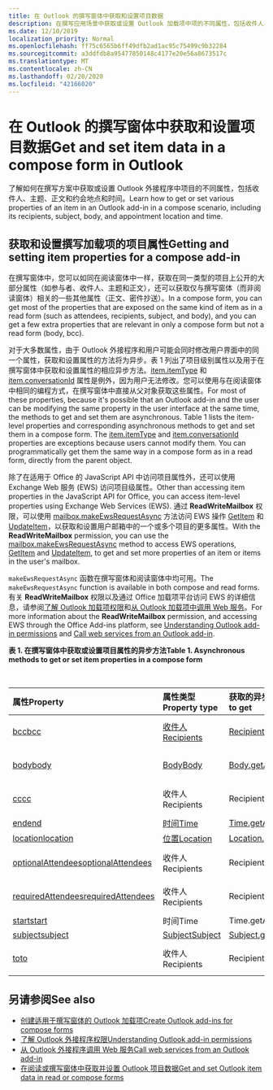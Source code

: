 ```yaml
---
title: 在 Outlook 的撰写窗体中获取和设置项目数据
description: 在撰写应用场景中获取或设置 Outlook 加载项中项的不同属性，包括收件人、主题、正文和约会地点和时间。
ms.date: 12/10/2019
localization_priority: Normal
ms.openlocfilehash: ff75c6565b6ff49dfb2ad1ac95c75499c9b32284
ms.sourcegitcommit: a3ddfdb8a95477850148c4177e20e56a8673517c
ms.translationtype: MT
ms.contentlocale: zh-CN
ms.lasthandoff: 02/20/2020
ms.locfileid: "42166020"
---
```

# <a name="get-and-set-item-data-in-a-compose-form-in-outlook"></a><span data-ttu-id="67396-103">在 Outlook 的撰写窗体中获取和设置项目数据</span><span class="sxs-lookup"><span data-stu-id="67396-103">Get and set item data in a compose form in Outlook</span></span>

<span data-ttu-id="67396-104">了解如何在撰写方案中获取或设置 Outlook 外接程序中项目的不同属性，包括收件人、主题、正文和约会地点和时间。</span><span class="sxs-lookup"><span data-stu-id="67396-104">Learn how to get or set various properties of an item in an Outlook add-in in a compose scenario, including its recipients, subject, body, and appointment location and time.</span></span>

## <a name="getting-and-setting-item-properties-for-a-compose-add-in"></a><span data-ttu-id="67396-105">获取和设置撰写加载项的项目属性</span><span class="sxs-lookup"><span data-stu-id="67396-105">Getting and setting item properties for a compose add-in</span></span>

<span data-ttu-id="67396-106">在撰写窗体中，您可以如同在阅读窗体中一样，获取在同一类型的项目上公开的大部分属性（如参与者、收件人、主题和正文），还可以获取仅与撰写窗体（而非阅读窗体）相关的一些其他属性（正文、密件抄送）。</span><span class="sxs-lookup"><span data-stu-id="67396-106">In a compose form, you can get most of the properties that are exposed on the same kind of item as in a read form (such as attendees, recipients, subject, and body), and you can get a few extra properties that are relevant in only a compose form but not a read form (body, bcc).</span></span>

<span data-ttu-id="67396-p101">对于大多数属性，由于 Outlook 外接程序和用户可能会同时修改用户界面中的同一个属性，获取和设置属性的方法将为异步。表 1 列出了项目级别属性以及用于在撰写窗体中获取和设置属性的相应异步方法。[item.itemType](../reference/objectmodel/preview-requirement-set/office.context.mailbox.item.md#properties) 和 [item.conversationId](../reference/objectmodel/preview-requirement-set/office.context.mailbox.item.md#properties) 属性是例外，因为用户无法修改。您可以使用与在阅读窗体中相同的编程方式，在撰写窗体中直接从父对象获取这些属性。</span><span class="sxs-lookup"><span data-stu-id="67396-p101">For most of these properties, because it's possible that an Outlook add-in and the user can be modifying the same property in the user interface at the same time, the methods to get and set them are asynchronous. Table 1 lists the item-level properties and corresponding asynchronous methods to get and set them in a compose form. The  [item.itemType](../reference/objectmodel/preview-requirement-set/office.context.mailbox.item.md#properties) and [item.conversationId](../reference/objectmodel/preview-requirement-set/office.context.mailbox.item.md#properties) properties are exceptions because users cannot modify them. You can programmatically get them the same way in a compose form as in a read form, directly from the parent object.</span></span>

<span data-ttu-id="67396-111">除了在适用于 Office 的 JavaScript API 中访问项目属性外，还可以使用 Exchange Web 服务 (EWS) 访问项目级属性。</span><span class="sxs-lookup"><span data-stu-id="67396-111">Other than accessing item properties in the JavaScript API for Office, you can access item-level properties using Exchange Web Services (EWS).</span></span> <span data-ttu-id="67396-112">通过 **ReadWriteMailbox** 权限，可以使用 [mailbox.makeEwsRequestAsync](../reference/objectmodel/preview-requirement-set/office.context.mailbox.md#methods) 方法访问 EWS 操作 [GetItem](/exchange/client-developer/web-service-reference/getitem-operation) 和 [UpdateItem](/exchange/client-developer/web-service-reference/updateitem-operation)，以获取和设置用户邮箱中的一个或多个项目的更多属性。</span><span class="sxs-lookup"><span data-stu-id="67396-112">With the **ReadWriteMailbox** permission, you can use the [mailbox.makeEwsRequestAsync](../reference/objectmodel/preview-requirement-set/office.context.mailbox.md#methods) method to access EWS operations, [GetItem](/exchange/client-developer/web-service-reference/getitem-operation) and [UpdateItem](/exchange/client-developer/web-service-reference/updateitem-operation), to get and set more properties of an item or items in the user's mailbox.</span></span>

<span data-ttu-id="67396-113">`makeEwsRequestAsync` 函数在撰写窗体和阅读窗体中均可用。</span><span class="sxs-lookup"><span data-stu-id="67396-113">The `makeEwsRequestAsync` function is available in both compose and read forms.</span></span> <span data-ttu-id="67396-114">有关 **ReadWriteMailbox** 权限以及通过 Office 加载项平台访问 EWS 的详细信息，请参阅[了解 Outlook 加载项权限](understanding-outlook-add-in-permissions.md)和[从 Outlook 加载项中调用 Web 服务](web-services.md)。</span><span class="sxs-lookup"><span data-stu-id="67396-114">For more information about the **ReadWriteMailbox** permission, and accessing EWS through the Office Add-ins platform, see [Understanding Outlook add-in permissions](understanding-outlook-add-in-permissions.md) and [Call web services from an Outlook add-in](web-services.md).</span></span>

<span data-ttu-id="67396-115">**表 1. 在撰写窗体中获取或设置项目属性的异步方法**</span><span class="sxs-lookup"><span data-stu-id="67396-115">**Table 1. Asynchronous methods to get or set item properties in a compose form**</span></span>

<br/>

| <span data-ttu-id="67396-116">属性</span><span class="sxs-lookup"><span data-stu-id="67396-116">Property</span></span> | <span data-ttu-id="67396-117">属性类型</span><span class="sxs-lookup"><span data-stu-id="67396-117">Property type</span></span> | <span data-ttu-id="67396-118">获取的异步方法</span><span class="sxs-lookup"><span data-stu-id="67396-118">Asynchronous method to get</span></span> | <span data-ttu-id="67396-119">设置的异步方法</span><span class="sxs-lookup"><span data-stu-id="67396-119">Asynchronous method(s) to set</span></span> |
|:-----|:-----|:-----|:-----|
|[<span data-ttu-id="67396-120">bcc</span><span class="sxs-lookup"><span data-stu-id="67396-120">bcc</span></span>](../reference/objectmodel/preview-requirement-set/office.context.mailbox.item.md#properties)|[<span data-ttu-id="67396-121">收件人</span><span class="sxs-lookup"><span data-stu-id="67396-121">Recipients</span></span>](/javascript/api/outlook/office.Recipients)|[<span data-ttu-id="67396-122">Recipients.getAsync</span><span class="sxs-lookup"><span data-stu-id="67396-122">Recipients.getAsync</span></span>](/javascript/api/outlook/office.Recipients#getasync-options--callback-)|<span data-ttu-id="67396-123">[Recipients.addAsync](/javascript/api/outlook/office.Recipients#addasync-recipients--options--callback-), [Recipients.setAsync](/javascript/api/outlook/office.Recipients#setasync-recipients--options--callback-)</span><span class="sxs-lookup"><span data-stu-id="67396-123">[Recipients.addAsync](/javascript/api/outlook/office.Recipients#addasync-recipients--options--callback-), [Recipients.setAsync](/javascript/api/outlook/office.Recipients#setasync-recipients--options--callback-)</span></span>|
|[<span data-ttu-id="67396-124">body</span><span class="sxs-lookup"><span data-stu-id="67396-124">body</span></span>](../reference/objectmodel/preview-requirement-set/office.context.mailbox.item.md#properties)|[<span data-ttu-id="67396-125">Body</span><span class="sxs-lookup"><span data-stu-id="67396-125">Body</span></span>](/javascript/api/outlook/office.Body)|[<span data-ttu-id="67396-126">Body.getAsync</span><span class="sxs-lookup"><span data-stu-id="67396-126">Body.getAsync</span></span>](/javascript/api/outlook/office.Body#getasync-coerciontype--options--callback-)|<span data-ttu-id="67396-127">[Body.prependAsync](/javascript/api/outlook/office.Body#prependasync-data--options--callback-), [Body.setAsync](/javascript/api/outlook/office.Body#setasync-data--options--callback-), [Body.setSelectedDataAsync](/javascript/api/outlook/office.Body#setselecteddataasync-data--options--callback-)</span><span class="sxs-lookup"><span data-stu-id="67396-127">[Body.prependAsync](/javascript/api/outlook/office.Body#prependasync-data--options--callback-), [Body.setAsync](/javascript/api/outlook/office.Body#setasync-data--options--callback-), [Body.setSelectedDataAsync](/javascript/api/outlook/office.Body#setselecteddataasync-data--options--callback-)</span></span>|
|[<span data-ttu-id="67396-128">cc</span><span class="sxs-lookup"><span data-stu-id="67396-128">cc</span></span>](../reference/objectmodel/preview-requirement-set/office.context.mailbox.item.md#properties)|<span data-ttu-id="67396-129">收件人</span><span class="sxs-lookup"><span data-stu-id="67396-129">Recipients</span></span>|<span data-ttu-id="67396-130">Recipients.getAsync</span><span class="sxs-lookup"><span data-stu-id="67396-130">Recipients.getAsync</span></span>|<span data-ttu-id="67396-131">Recipients.addAsync Recipients.setAsync</span><span class="sxs-lookup"><span data-stu-id="67396-131">Recipients.addAsync Recipients.setAsync</span></span>|
|[<span data-ttu-id="67396-132">end</span><span class="sxs-lookup"><span data-stu-id="67396-132">end</span></span>](../reference/objectmodel/preview-requirement-set/office.context.mailbox.item.md#properties)|[<span data-ttu-id="67396-133">时间</span><span class="sxs-lookup"><span data-stu-id="67396-133">Time</span></span>](/javascript/api/outlook/office.Time)|[<span data-ttu-id="67396-134">Time.getAsync</span><span class="sxs-lookup"><span data-stu-id="67396-134">Time.getAsync</span></span>](/javascript/api/outlook/office.Time#getasync-options--callback-)|[<span data-ttu-id="67396-135">Time.setAsync</span><span class="sxs-lookup"><span data-stu-id="67396-135">Time.setAsync</span></span>](/javascript/api/outlook/office.Time#setasync-datetime--options--callback-)|
|[<span data-ttu-id="67396-136">location</span><span class="sxs-lookup"><span data-stu-id="67396-136">location</span></span>](../reference/objectmodel/preview-requirement-set/office.context.mailbox.item.md#properties)|[<span data-ttu-id="67396-137">位置</span><span class="sxs-lookup"><span data-stu-id="67396-137">Location</span></span>](/javascript/api/outlook/office.Location)|[<span data-ttu-id="67396-138">Location.getAsync</span><span class="sxs-lookup"><span data-stu-id="67396-138">Location.getAsync</span></span>](/javascript/api/outlook/office.Location#getasync-options--callback-)|[<span data-ttu-id="67396-139">Location.setAsync</span><span class="sxs-lookup"><span data-stu-id="67396-139">Location.setAsync</span></span>](/javascript/api/outlook/office.Location#setasync-location--options--callback-)|
|[<span data-ttu-id="67396-140">optionalAttendees</span><span class="sxs-lookup"><span data-stu-id="67396-140">optionalAttendees</span></span>](../reference/objectmodel/preview-requirement-set/office.context.mailbox.item.md#properties)|<span data-ttu-id="67396-141">收件人</span><span class="sxs-lookup"><span data-stu-id="67396-141">Recipients</span></span>|<span data-ttu-id="67396-142">Recipients.getAsync</span><span class="sxs-lookup"><span data-stu-id="67396-142">Recipients.getAsync</span></span>|<span data-ttu-id="67396-143">Recipients.addAsync Recipients.setAsync</span><span class="sxs-lookup"><span data-stu-id="67396-143">Recipients.addAsync Recipients.setAsync</span></span>|
|[<span data-ttu-id="67396-144">requiredAttendees</span><span class="sxs-lookup"><span data-stu-id="67396-144">requiredAttendees</span></span>](../reference/objectmodel/preview-requirement-set/office.context.mailbox.item.md#properties)|<span data-ttu-id="67396-145">收件人</span><span class="sxs-lookup"><span data-stu-id="67396-145">Recipients</span></span>|<span data-ttu-id="67396-146">Recipients.getAsync</span><span class="sxs-lookup"><span data-stu-id="67396-146">Recipients.getAsync</span></span>|<span data-ttu-id="67396-147">Recipients.addAsync Recipients.setAsync</span><span class="sxs-lookup"><span data-stu-id="67396-147">Recipients.addAsync Recipients.setAsync</span></span>|
|[<span data-ttu-id="67396-148">start</span><span class="sxs-lookup"><span data-stu-id="67396-148">start</span></span>](../reference/objectmodel/preview-requirement-set/office.context.mailbox.item.md#properties)|<span data-ttu-id="67396-149">时间</span><span class="sxs-lookup"><span data-stu-id="67396-149">Time</span></span>|<span data-ttu-id="67396-150">Time.getAsync</span><span class="sxs-lookup"><span data-stu-id="67396-150">Time.getAsync</span></span>|<span data-ttu-id="67396-151">Time.setAsync</span><span class="sxs-lookup"><span data-stu-id="67396-151">Time.setAsync</span></span>|
|[<span data-ttu-id="67396-152">subject</span><span class="sxs-lookup"><span data-stu-id="67396-152">subject</span></span>](../reference/objectmodel/preview-requirement-set/office.context.mailbox.item.md#properties)|[<span data-ttu-id="67396-153">Subject</span><span class="sxs-lookup"><span data-stu-id="67396-153">Subject</span></span>](/javascript/api/outlook/office.Subject)|[<span data-ttu-id="67396-154">Subject.getAsync</span><span class="sxs-lookup"><span data-stu-id="67396-154">Subject.getAsync</span></span>](/javascript/api/outlook/office.Subject#getasync-options--callback-)|[<span data-ttu-id="67396-155">Subject.setAsync</span><span class="sxs-lookup"><span data-stu-id="67396-155">Subject.setAsync</span></span>](/javascript/api/outlook/office.Subject#setasync-subject--options--callback-)|
|[<span data-ttu-id="67396-156">to</span><span class="sxs-lookup"><span data-stu-id="67396-156">to</span></span>](../reference/objectmodel/preview-requirement-set/office.context.mailbox.item.md#properties)|<span data-ttu-id="67396-157">收件人</span><span class="sxs-lookup"><span data-stu-id="67396-157">Recipients</span></span>|<span data-ttu-id="67396-158">Recipients.getAsync</span><span class="sxs-lookup"><span data-stu-id="67396-158">Recipients.getAsync</span></span>|<span data-ttu-id="67396-159">Recipients.addAsync Recipients.setAsync</span><span class="sxs-lookup"><span data-stu-id="67396-159">Recipients.addAsync Recipients.setAsync</span></span>|

## <a name="see-also"></a><span data-ttu-id="67396-160">另请参阅</span><span class="sxs-lookup"><span data-stu-id="67396-160">See also</span></span>

- [<span data-ttu-id="67396-161">创建适用于撰写窗体的 Outlook 加载项</span><span class="sxs-lookup"><span data-stu-id="67396-161">Create Outlook add-ins for compose forms</span></span>](compose-scenario.md)
- [<span data-ttu-id="67396-162">了解 Outlook 外接程序权限</span><span class="sxs-lookup"><span data-stu-id="67396-162">Understanding Outlook add-in permissions</span></span>](understanding-outlook-add-in-permissions.md)
- [<span data-ttu-id="67396-163">从 Outlook 外接程序调用 Web 服务</span><span class="sxs-lookup"><span data-stu-id="67396-163">Call web services from an Outlook add-in</span></span>](web-services.md)
- [<span data-ttu-id="67396-164">在阅读或撰写窗体中获取并设置 Outlook 项目数据</span><span class="sxs-lookup"><span data-stu-id="67396-164">Get and set Outlook item data in read or compose forms</span></span>](item-data.md)
